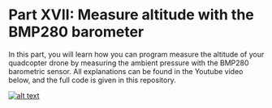 # Part XVII: Measure altitude with the BMP280 barometer

In this part, you will learn how you can program measure the altitude of your quadcopter drone by measuring the ambient pressure with the BMP280 barometric sensor. All explanations can be found in the Youtube video below, and the full code is given in this repository.

[![alt text](https://github.com/CarbonAeronautics/Part-XVII-MeasureAltitude/blob/6a357e8c6c6c3022853962eff5f2356be4612dd0/THUMBNAIL_YOUTUBE.png?raw=true)](https://www.youtube.com/watch?v=GZevJyabMdI)
